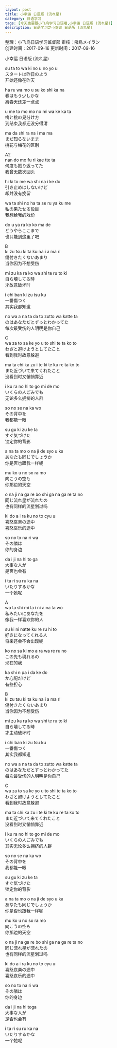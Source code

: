 ```yaml
---
layout: post
title: 小幸运 日语版 (流れ星)
category: 日语学习
tags: [今天也要跟小飞鸟学习日语哦,小幸运 日语版 (流れ星)]
description: 日语学习之小幸运 日语版 (流れ星)
---
```

整理：小飞鸟日语学习监督部 审核：飛鳥メイラン  
创建时间：2017-09-16 更新时间：2017-09-16

小幸运 日语版 (流れ星)

su ta to wa ki no u no yo u  
スタートは昨日のよう  
开始还像在昨天  

ha ru wa mo u su ko shi ka na  
春はもう少しかな  
离春天还差一点点

u me to mo mo no mi wa ke ka ta  
梅と桃の見分け方  
到结束我都还没分得清

ma da shi ra na i ma ma  
まだ知らないまま  
桃花与梅花的区别

A2  
nan do mo fu ri kae tte ta  
何度も振り返ってた  
我曾无数次回头

hi ki to me wa shi na i ke do  
引き止めはしないけど  
却并没有挽留

wa ta shi no ha ta se ru ya ku me  
私の果たせる役目  
我想给我的戏份

do u ya ra ko ko ma de  
どうやらここまで  
也只能到这里了吧

B  
ki zu tsu ki ta ku na i a ma ri  
傷付きたくないあまり  
当你因为不想受伤

mi zu ka ra ko wa shi te ru to ki  
自ら壊してる時  
才故意破坏时

i chi ban ki zu tsu ku  
一番傷つく  
其实我都知道

no wa a na ta da to zutto wa katte ta  
のはあなただとずっとわかってた  
每次最受伤的人明明是你自己

C  
wa za to sa ke yo u to shi te ta ko to  
わざと避けようとしてたこと  
看到我时故意躲避

ma ta chi ka zu i te ki te ku re ta ko to  
また近づいて来てくれたこと  
没看到时又悄悄靠近

i ku ra no hi to go mi de mo  
いくらの人ごみでも  
无论多么拥挤的人群

so no se na ka wo  
その背中を  
我都能一眼

su gu ki zu ke ta  
すぐ気づけた  
锁定你的背影

a na ta mo o na ji de syo u ka  
あなたも同じでしょうか  
你是否也跟我一样呢

mu ko u no so ra mo  
向こうの空も  
你那边的天空

o na ji na ga re bo shi ga na ga re ta no  
同じ流れ星が流れたの  
也有同样的流星划过吗

ki do a i ra ku no to cyu u  
喜怒哀楽の途中  
喜怒哀乐的途中

so no to na ri wa  
その隣は  
你的身边

da i ji na hi to ga  
大事な人が  
是否也会有

i ta ri su ru ka na  
いたりするかな  
一个她呢

A  
wa ta shi mi ta i ni a na ta wo  
私みたいにあなたを  
像我一样喜欢你的人

su ki ni natte ku re ru hi to  
好きになってくれる人  
将来还会不会出现呢

ko no sa ki mo a ra wa re ru no  
この先も現れるの  
现在的我

ka shi n pa i da ke do  
か心配だけど  
有些担心

B  
ki zu tsu ki ta ku na i a ma ri  
傷付きたくないあまり  
当你因为不想受伤

mi zu ka ra ko wa shi te ru to ki  
自ら壊してる時  
才主动破坏时

i chi ban ki zu tsu ku  
一番傷つく  
其实我都知道

no wa a na ta da to zutto wa katte ta  
のはあなただとずっとわかってた  
每次最受伤的人明明是你自己

C  
wa za to sa ke yo u to shi te ta ko to  
わざと避けようとしてたこと  
看到我时故意躲避

ma ta chi ka zu i te ki te ku re ta ko to  
また近づいて来てくれたこと  
没看到时又悄悄靠近

i ku ra no hi to go mi de mo  
いくらの人ごみでも  
其实无论多么拥挤的人群

so no se na ka wo  
その背中を  
我都能一眼

su gu ki zu ke ta  
すぐ気づけた  
锁定你的背影

a na ta mo o na ji de syo u ka  
あなたも同じでしょうか  
你是否也跟我一样呢

mu ko u no so ra mo  
向こうの空も  
你那边的天空

o na ji na ga re bo shi ga na ga re ta no  
同じ流れ星が流れたの  
也有同样的流星划过吗

ki do a i ra ku no to cyu u  
喜怒哀楽の途中  
喜怒哀乐的途中

so no to na ri wa  
その隣は  
你的身边

da i ji na hi toga  
大事な人が  
是否也会有

i ta ri su ru ka na  
いたりするかな  
一个她呢
